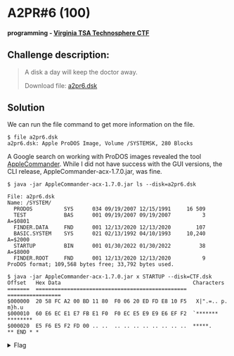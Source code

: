 # A2PR#6 (100)
#### programming - [Virginia TSA Technosphere CTF](../main.md)

## Challenge description:
> A disk a day will keep the doctor away.
> 
> Download file: [a2pr6.dsk](../assets/a2pr6.dsk)

## Solution 
We can run the file command to get more information on the file.

```
$ file a2pr6.dsk 
a2pr6.dsk: Apple ProDOS Image, Volume /SYSTEMSK, 280 Blocks
```

A Google search on working with ProDOS images revealed the tool [AppleCommander](https://github.com/AppleCommander/AppleCommander/).
While I did not have success with the GUI versions, the CLI release, AppleCommander-acx-1.7.0.jar, was fine.

```
$ java -jar AppleCommander-acx-1.7.0.jar ls --disk=a2pr6.dsk

File: a2pr6.dsk
Name: /SYSTEM/
  PRODOS          SYS      034 09/19/2007 12/15/1991     16 509          
  TEST            BAS      001 09/19/2007 09/19/2007          3 A=$0801  
  FINDER.DATA     FND      001 12/13/2020 12/13/2020        107          
  BASIC.SYSTEM    SYS      021 02/13/1992 04/10/1993     10,240 A=$2000  
  STARTUP         BIN      001 01/30/2022 01/30/2022         38 A=$8000  
  FINDER.ROOT     FND      001 12/13/2020 12/13/2020          9          
ProDOS format; 109,568 bytes free; 33,792 bytes used.

$ java -jar AppleCommander-acx-1.7.0.jar x STARTUP --disk=CTF.dsk
Offset   Hex Data                                          Characters
=======  ================================================  =================
$000000  20 58 FC A2 00 BD 11 80  F0 06 20 ED FD E8 10 F5   X|".=.. p. m}h.u
$000010  60 E6 EC E1 E7 FB E1 F0  F0 EC E5 E9 E9 E6 EF F2  `******* ********
$000020  E5 F6 E5 F2 FD 00 .. ..  .. .. .. .. .. .. .. ..  *****.           
** END * *
```
<details> 
    <summary>Flag</summary>
flag{appleiiforever}
</details>